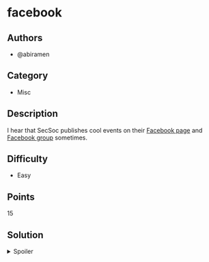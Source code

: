 # facebook

## Authors
- @abiramen

## Category
- Misc

## Description
I hear that SecSoc publishes cool events on their [Facebook page](https://secso.cc/fb-page) and [Facebook group](https://secso.cc/fb-group) sometimes.

## Difficulty
- Easy

## Points
15

## Solution
<details>
<summary>Spoiler</summary>

### Walkthrough
Find the event for our O-Week events on Facebook.

### Flag
`OWEEK{th3re_w!LL_bE_a_cTF}`
</details>
